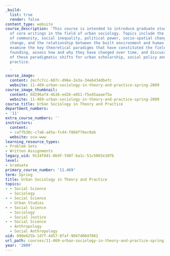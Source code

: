 ```yaml
---
_build:
  list: true
  render: false
content_type: website
course_description: 'This course is intended to introduce graduate students to a set
  of core writings in the field of urban sociology. Topics include the changing nature
  of community, social inequality, political power, socio-spatial change, technological
  change, and the relationship between the built environment and human behavior. We
  examine the key theoretical paradigms that have constituted the field since its
  founding, assess how and why they have changed over time, and discuss the implications
  of these paradigmatic shifts for urban scholarship, social policy and the planning
  practice.

  '
course_image:
  content: 2ecfc7cc-607c-d96e-2e3a-34e6434dbefc
  website: 11-469-urban-sociology-in-theory-and-practice-spring-2009
course_image_thumbnail:
  content: 8d296af4-4b36-ed26-e651-f5e45aaae75a
  website: 11-469-urban-sociology-in-theory-and-practice-spring-2009
course_title: Urban Sociology in Theory and Practice
department_numbers:
- '11'
extra_course_numbers: ''
instructors:
  content:
  - caffb38c-c7a6-a45a-fc44-f866f76ec0ab
  website: ocw-www
learning_resource_types:
- Problem Sets
- Written Assignments
legacy_uid: 9134f041-0b9f-fd8f-ba1c-51c5065e107b
level:
- Graduate
primary_course_number: '11.469'
term: Spring
title: Urban Sociology in Theory and Practice
topics:
- - Social Science
  - Sociology
- - Social Science
  - Urban Studies
- - Social Science
  - Sociology
  - Social Justice
- - Social Science
  - Anthropology
  - Social Anthropology
uid: 890e625b-1d7f-4457-8faf-9047d004f862
url_path: courses/11-469-urban-sociology-in-theory-and-practice-spring-2009
year: '2009'
---
```

